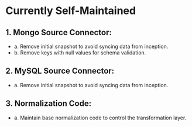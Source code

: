 # Currently Self-Maintained

## 1. Mongo Source Connector:

- a. Remove initial snapshot to avoid syncing data from inception.
- b. Remove keys with null values for schema validation.

## 2. MySQL Source Connector:

- a. Remove initial snapshot to avoid syncing data from inception.

## 3. Normalization Code:

- a. Maintain base normalization code to control the transformation layer.
